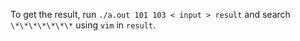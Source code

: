 To get the result, run `./a.out 101 103 < input > result`
and search `\*\*\*\*\*\*\*` using `vim` in `result`.

